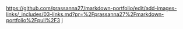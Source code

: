 https://github.com/prassanna27/markdown-portfolio/edit/add-images-links/_includes/03-links.md?pr=%2Fprassanna27%2Fmarkdown-portfolio%2Fpull%2F3
j
